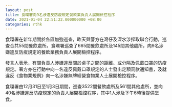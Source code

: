 ```yaml
---
layout: post
title: 食環署向9名涉違反防疫規定餐飲業負責人展開檢控程序
date: 2021-01-04 22:51:22.000000000 +08:00
categories: rthk
---
```


食環署在新年期間於各區加強巡查，昨天與警方在灣仔及深水涉採取聯合行動，巡查合共55間餐飲處所。食環署巡查了665間餐飲處所及145間其他處所，向9名涉嫌違反防疫規定的餐飲業務負責人展開檢控程序。

發言人表示，有關負責人涉嫌違反關於桌子之間的距離、或分隔及佩戴口罩的防疫規定。署方亦在行動中向一名違反佩戴口罩規定的人士發出定額罰款通知書，及就違反《食物業規例》向一名涉嫌無牌經營食物業人士展開檢控程序。

食環署由12月31日至1月3日期間，巡查3522間餐飲處所及561間其他處所，並向40名涉嫌違反防疫規定的負責人展開檢控程序，其中1人涉及下午6時後提供堂食。
